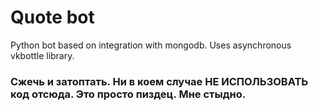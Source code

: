 # Quote bot

Python bot based on integration with mongodb. Uses asynchronous vkbottle library.

### Сжечь и затоптать. Ни в коем случае НЕ ИСПОЛЬЗОВАТЬ код отсюда. Это просто пиздец. Мне стыдно.
